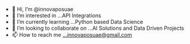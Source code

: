- 👋 Hi, I’m @innovaposuae
- 👀 I’m interested in ...API Integrations  
- 🌱 I’m currently learning ...Python based Data Science 
- 💞️ I’m looking to collaborate on ...AI Solutions and Data Driven Projects  
- 📫 How to reach me ...innovaposuae@gmail.com

<!---
innovaposuae/innovaposuae is a ✨ special ✨ repository because its `README.md` (this file) appears on your GitHub profile.
You can click the Preview link to take a look at your changes.
--->
